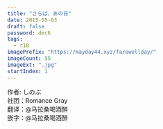 ```yaml
---
title: "さらば、あの日"
date: 2015-05-03
draft: false
password: dmc6
tags: 
  - r18
imagePrefix: "https://mayday44.xyz/farewellday/"  
imageCount: 55
imageExt: ".jpg" 
startIndex: 1
---
```

作者: しのぶ  
社团：Romance Gray  
翻译：@马拉桑喝酒醉  
嵌字：@马拉桑喝酒醉  